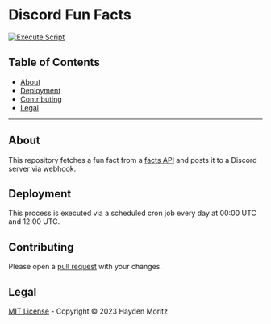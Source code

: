 # Discord Fun Facts

[![Execute Script](https://github.com/MoritzHayden/discord-fun-facts/actions/workflows/execute-script.yml/badge.svg?branch=main)](https://github.com/MoritzHayden/discord-fun-facts/actions/workflows/execute-script.yml)

## Table of Contents

- [About](#about)
- [Deployment](#deployment)
- [Contributing](#contributing)
- [Legal](#legal)

---

## About

This repository fetches a fun fact from a [facts API](https://api-ninjas.com/api/facts) and posts it to a Discord server via webhook.

## Deployment

This process is executed via a scheduled cron job every day at 00:00 UTC and 12:00 UTC.

## Contributing

Please open a [pull request](https://github.com/MoritzHayden/discord-fun-facts/pulls) with your changes.

## Legal

[MIT License](LICENSE) - Copyright &copy; 2023 Hayden Moritz
